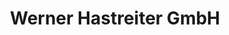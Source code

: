 ---
title: "Werner Hastreiter GmbH"
url: /muenchen/werner-hastreiter-gmbh/
shop: Schlüsseldienst
---